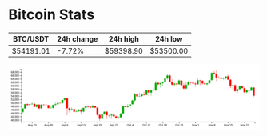 # Bitcoin Stats

BTC/USDT|24h change|24h high|24h low|
|---|---|---|---|
|$54191.01|-7.72%|$59398.90|$53500.00|

<img src="./chart.svg">
